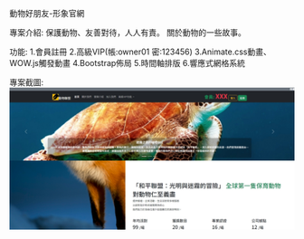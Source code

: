 動物好朋友-形象官網

專案介紹:
保護動物、友善對待，人人有責。
關於動物的一些故事。

功能:
1.會員註冊
2.高級VIP(帳:owner01 密:123456)
3.Animate.css動畫、WOW.js觸發動畫
4.Bootstrap佈局
5.時間軸排版
6.響應式網格系統

專案截圖:
![image](https://github.com/RURURICE/project0926/blob/main/images/%E5%9C%96%E7%89%87%201.jpg)

